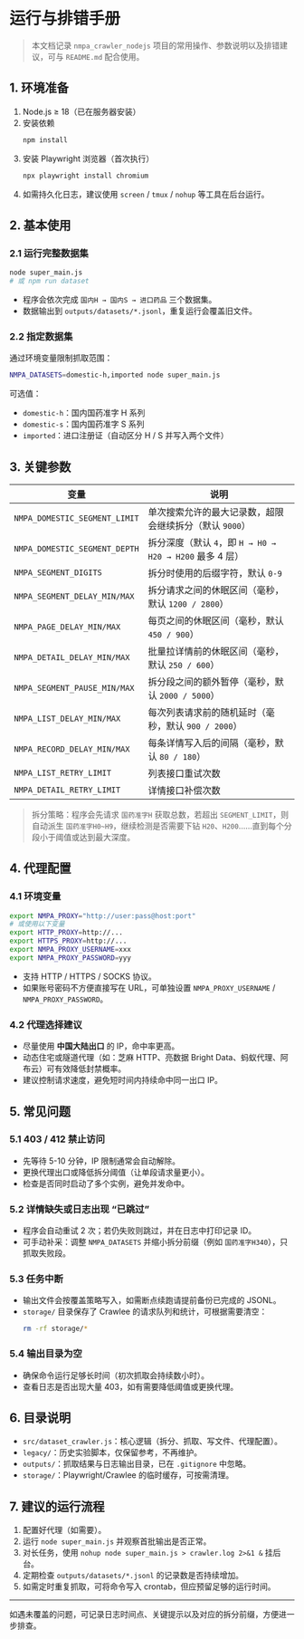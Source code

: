 # 运行与排错手册

> 本文档记录 `nmpa_crawler_nodejs` 项目的常用操作、参数说明以及排错建议，可与 `README.md` 配合使用。

## 1. 环境准备

1. Node.js ≥ 18（已在服务器安装）
2. 安装依赖
   ```bash
   npm install
   ```
3. 安装 Playwright 浏览器（首次执行）
   ```bash
   npx playwright install chromium
   ```
4. 如需持久化日志，建议使用 `screen` / `tmux` / `nohup` 等工具在后台运行。

## 2. 基本使用

### 2.1 运行完整数据集
```bash
node super_main.js
# 或 npm run dataset
```
- 程序会依次完成 `国内H → 国内S → 进口药品` 三个数据集。
- 数据输出到 `outputs/datasets/*.jsonl`，重复运行会覆盖旧文件。

### 2.2 指定数据集
通过环境变量限制抓取范围：
```bash
NMPA_DATASETS=domestic-h,imported node super_main.js
```
可选值：
- `domestic-h`：国内国药准字 H 系列
- `domestic-s`：国内国药准字 S 系列
- `imported`：进口注册证（自动区分 H / S 并写入两个文件）

## 3. 关键参数

| 变量 | 说明 |
| --- | --- |
| `NMPA_DOMESTIC_SEGMENT_LIMIT` | 单次搜索允许的最大记录数，超限会继续拆分（默认 `9000`） |
| `NMPA_DOMESTIC_SEGMENT_DEPTH` | 拆分深度（默认 `4`，即 `H → H0 → H20 → H200` 最多 4 层） |
| `NMPA_SEGMENT_DIGITS` | 拆分时使用的后缀字符，默认 `0-9` |
| `NMPA_SEGMENT_DELAY_MIN/MAX` | 拆分请求之间的休眠区间（毫秒，默认 `1200 / 2800`） |
| `NMPA_PAGE_DELAY_MIN/MAX` | 每页之间的休眠区间（毫秒，默认 `450 / 900`） |
| `NMPA_DETAIL_DELAY_MIN/MAX` | 批量拉详情前的休眠区间（毫秒，默认 `250 / 600`） |
| `NMPA_SEGMENT_PAUSE_MIN/MAX` | 拆分段之间的额外暂停（毫秒，默认 `2000 / 5000`） |
| `NMPA_LIST_DELAY_MIN/MAX` | 每次列表请求前的随机延时（毫秒，默认 `900 / 2000`） |
| `NMPA_RECORD_DELAY_MIN/MAX` | 每条详情写入后的间隔（毫秒，默认 `80 / 180`） |
| `NMPA_LIST_RETRY_LIMIT` | 列表接口重试次数 |
| `NMPA_DETAIL_RETRY_LIMIT` | 详情接口补偿次数 |

> 拆分策略：程序会先请求 `国药准字H` 获取总数，若超出 `SEGMENT_LIMIT`，则自动派生 `国药准字H0~H9`，继续检测是否需要下钻 `H20`、`H200`……直到每个分段小于阈值或达到最大深度。

## 4. 代理配置

### 4.1 环境变量
```bash
export NMPA_PROXY="http://user:pass@host:port"
# 或使用以下变量
export HTTP_PROXY=http://...
export HTTPS_PROXY=http://...
export NMPA_PROXY_USERNAME=xxx
export NMPA_PROXY_PASSWORD=yyy
```
- 支持 HTTP / HTTPS / SOCKS 协议。
- 如果账号密码不方便直接写在 URL，可单独设置 `NMPA_PROXY_USERNAME` / `NMPA_PROXY_PASSWORD`。

### 4.2 代理选择建议
- 尽量使用 **中国大陆出口** 的 IP，命中率更高。
- 动态住宅或隧道代理（如：芝麻 HTTP、亮数据 Bright Data、蚂蚁代理、阿布云）可有效降低封禁概率。
- 建议控制请求速度，避免短时间内持续命中同一出口 IP。

## 5. 常见问题

### 5.1 403 / 412 禁止访问
- 先等待 5-10 分钟，IP 限制通常会自动解除。
- 更换代理出口或降低拆分阈值（让单段请求量更小）。
- 检查是否同时启动了多个实例，避免并发命中。

### 5.2 详情缺失或日志出现 “已跳过”
- 程序会自动重试 2 次；若仍失败则跳过，并在日志中打印记录 ID。
- 可手动补采：调整 `NMPA_DATASETS` 并缩小拆分前缀（例如 `国药准字H340`），只抓取失败段。

### 5.3 任务中断
- 输出文件会按覆盖策略写入，如需断点续跑请提前备份已完成的 JSONL。
- `storage/` 目录保存了 Crawlee 的请求队列和统计，可根据需要清空：
  ```bash
  rm -rf storage/*
  ```

### 5.4 输出目录为空
- 确保命令运行足够长时间（初次抓取会持续数小时）。
- 查看日志是否出现大量 403，如有需要降低阈值或更换代理。

## 6. 目录说明

- `src/dataset_crawler.js`：核心逻辑（拆分、抓取、写文件、代理配置）。
- `legacy/`：历史实验脚本，仅保留参考，不再维护。
- `outputs/`：抓取结果与日志输出目录，已在 `.gitignore` 中忽略。
- `storage/`：Playwright/Crawlee 的临时缓存，可按需清理。

## 7. 建议的运行流程

1. 配置好代理（如需要）。
2. 运行 `node super_main.js` 并观察首批输出是否正常。
3. 对长任务，使用 `nohup node super_main.js > crawler.log 2>&1 &` 挂后台。
4. 定期检查 `outputs/datasets/*.jsonl` 的记录数是否持续增加。
5. 如需定时重复抓取，可将命令写入 crontab，但应预留足够的运行时间。

---

如遇未覆盖的问题，可记录日志时间点、关键提示以及对应的拆分前缀，方便进一步排查。
